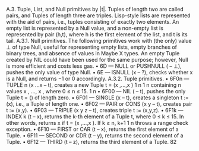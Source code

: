 A.3. Tuple, List, and Null primitives
by |t|. Tuples of length two are called pairs, and Tuples of length three are
triples.
Lisp-style lists are represented with the aid of pairs, i.e., tuples consisting
of exactly two elements. An empty list is represented by a Null value, and
a non-empty list is represented by pair (h,t), where h is the first element of
the list, and t is its tail.
A.3.1. Null primitives. The following primitives work with (the only)
value ⊥ of type Null, useful for representing empty lists, empty branches
of binary trees, and absence of values in Maybe X types. An empty Tuple
created by NIL could have been used for the same purpose; however, Null is
more efficient and costs less gas.
• 6D — NULL or PUSHNULL ( – ⊥), pushes the only value of type Null.
• 6E — ISNULL (x – ?), checks whether x is a Null, and returns −1 or 0
accordingly.
A.3.2. Tuple primitives.
• 6F0n — TUPLE n (x ...x – t), creates a new Tuple t = (x ,...,x )
1 n 1 n
containing n values x , ..., x , where 0 ≤ n ≤ 15.
1 n
• 6F00 — NIL ( – t), pushes the only Tuple t = () of length zero.
• 6F01 — SINGLE (x – t), creates a singleton t := (x), i.e., a Tuple of
length one.
• 6F02 — PAIR or CONS (x y – t), creates pair t := (x,y).
• 6F03 — TRIPLE (x y z – t), creates triple t := (x,y,z).
• 6F1k — INDEX k (t – x), returns the k-th element of a Tuple t, where
0 ≤ k ≤ 15. In other words, returns x if t = (x ,...,x ). If k ≥ n,
k+1 1 n
throws a range check exception.
• 6F10 — FIRST or CAR (t – x), returns the first element of a Tuple.
• 6F11 — SECOND or CDR (t – y), returns the second element of a Tuple.
• 6F12 — THIRD (t – z), returns the third element of a Tuple.
82

